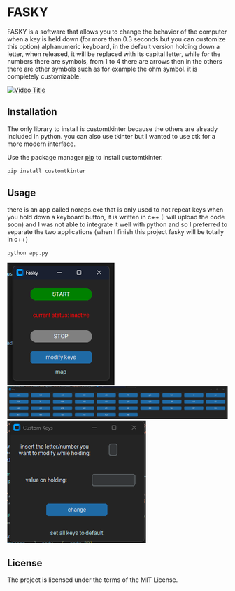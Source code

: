 # FASKY

FASKY is a software that allows you to change the behavior of the computer when a key is held down (for more than 0.3 seconds but you can customize this option) alphanumeric keyboard, in the default version holding down a letter, when released, it will be replaced with its capital letter, while for the numbers there are symbols, from 1 to 4 there are arrows then in the others there are other symbols such as for example the ohm symbol. it is completely customizable.

[![Video Title](https://img.youtube.com/vi/SUOMuLP_nEY/0.jpg)](https://www.youtube.com/watch?v=SUOMuLP_nEY)

## Installation
The only library to install is customtkinter because the others are already included in python. you can also use tkinter but I wanted to use ctk for a more modern interface.

Use the package manager [pip](https://pip.pypa.io/en/stable/) to install customtkinter.


```bash
pip install customtkinter
```

## Usage
there is an app called noreps.exe that is only used to not repeat keys when you hold down a keyboard button, it is written in c++ (I will upload the code soon) and I was not able to integrate it well with python and so I preferred to separate the two applications (when I finish this project fasky will be totally in c++)
```bash
python app.py
```

![Alt text](images/main.png "main")  
![Alt text](images/map.png "map")
![Alt text](images/custom.png "custom")

## License
The project is licensed under the terms of the MIT License.
